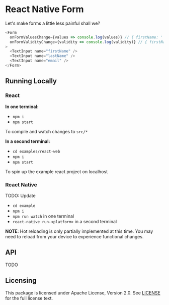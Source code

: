 # React Native Form

Let's make forms a little less painful shall we?

```js
<Form
  onFormValuesChange={values => console.log(values)} // { firstName: '', lastName: '', email: '' }
  onFormValidityChange={validity => console.log(validity)} // { firstName: false, lastName: false, email: false }
>
  <TextInput name="firstName" />
  <TextInput name="lastName" />
  <TextInput name="email" />
</Form>
```

## Running Locally

### React

**In one terminal:**
* `npm i`
* `npm start`

To compile and watch changes to `src/*`

**In a second terminal:**
* `cd examples/react-web`
* `npm i`
* `npm start`

To spin up the example react project on localhost

### React Native

TODO: Update

* `cd example`
* `npm i`
* `npm run watch` in one terminal
* `react-native run-<platform>` in a second terminal

**NOTE**: Hot reloading is only partially implemented at this time. You may need to reload from your device to experience functional changes.

## API

TODO

## Licensing

This package is licensed under Apache License, Version 2.0. See [LICENSE](./LICENSE) for the full license text.